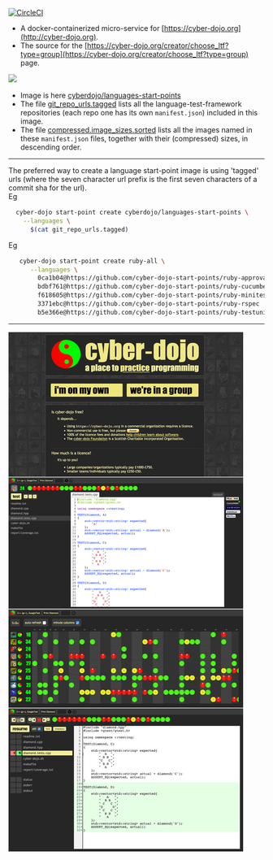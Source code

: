 
[![CircleCI](https://circleci.com/gh/cyber-dojo/languages-start-points.svg?style=svg)](https://circleci.com/gh/cyber-dojo/languages-start-points)

- A docker-containerized micro-service for [https://cyber-dojo.org](http://cyber-dojo.org).
- The source for the [https://cyber-dojo.org/creator/choose_ltf?type=group](https://cyber-dojo.org/creator/choose_ltf?type=group) page.

<img width="75%" src="https://user-images.githubusercontent.com/252118/97070783-fa349e80-15d2-11eb-85e3-e0a1201be060.png">

- Image is here [cyberdojo/languages-start-points](https://hub.docker.com/r/cyberdojo/languages-start-points/tags)
- The file [git_repo_urls.tagged](https://github.com/cyber-dojo/languages-start-points/blob/master/git_repo_urls.tagged) lists all the language-test-framework repositories (each repo one has its own `manifest.json`) included in this image.
- The file [compressed.image_sizes.sorted](https://github.com/cyber-dojo/languages-start-points/blob/master/compressed.image_sizes.sorted) lists all the images named in these `manifest.json` files, together with their (compressed) sizes, in descending order.

***

The preferred way to create a language start-point image is using 'tagged' urls (where the seven
character url prefix is the first seven characters of a commit sha for the url).  
Eg
```bash
  cyber-dojo start-point create cyberdojo/languages-start-points \
    --languages \
      $(cat git_repo_urls.tagged)
```
Eg
```bash
   cyber-dojo start-point create ruby-all \
      --languages \
        0ca1b04@https://github.com/cyber-dojo-start-points/ruby-approval \
        bdbf761@https://github.com/cyber-dojo-start-points/ruby-cucumber \
        f618605@https://github.com/cyber-dojo-start-points/ruby-minitest \
        3371ebc@https://github.com/cyber-dojo-start-points/ruby-rspec    \
        b5e366e@https://github.com/cyber-dojo-start-points/ruby-testunit
```

***

![cyber-dojo.org home page](https://github.com/cyber-dojo/cyber-dojo/blob/master/shared/home_page_snapshot.png)
